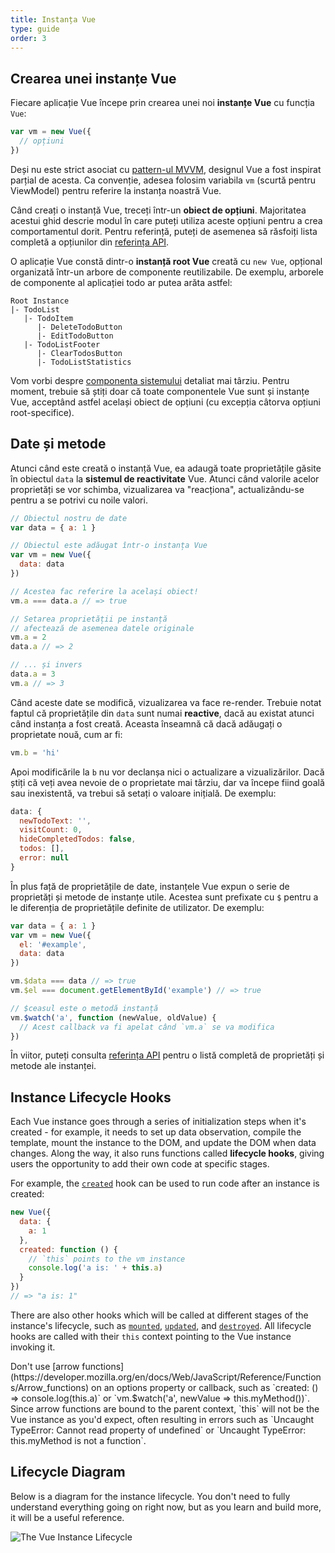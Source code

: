 ```yaml
---
title: Instanța Vue
type: guide
order: 3
---
```


## Crearea unei instanțe Vue

Fiecare aplicație Vue începe prin crearea unei noi **instanțe Vue** cu funcția `Vue`:

``` js
var vm = new Vue({
  // opțiuni
})
```

Deși nu este strict asociat cu [pattern-ul MVVM](https://en.wikipedia.org/wiki/Model_View_ViewModel), designul Vue a fost inspirat parțial de acesta. Ca convenție, adesea folosim variabila `vm` (scurtă pentru ViewModel) pentru referire la instanța noastră Vue.

Când creați o instanță Vue, treceți într-un **obiect de opțiuni**. Majoritatea acestui ghid descrie modul în care puteți utiliza aceste opțiuni pentru a crea comportamentul dorit. Pentru referință, puteți de asemenea să răsfoiți lista completă a opțiunilor din [referința API](../api/#Options-Data).

O aplicație Vue constă dintr-o **instanță root Vue** creată cu `new Vue`, opțional organizată într-un arbore de componente reutilizabile. De exemplu, arborele de componente al aplicației todo ar putea arăta astfel:

```
Root Instance
|- TodoList
   |- TodoItem
      |- DeleteTodoButton
      |- EditTodoButton
   |- TodoListFooter
      |- ClearTodosButton
      |- TodoListStatistics
```

Vom vorbi despre [componenta sistemului](components.html) detaliat mai târziu. Pentru moment, trebuie să știți doar că toate componentele Vue sunt și instanțe Vue, acceptând astfel același obiect de opțiuni (cu excepția câtorva opțiuni root-specifice).

## Date și metode

Atunci când este creată o instanță Vue, ea adaugă toate proprietățile găsite în obiectul `data` la **sistemul de reactivitate** Vue. Atunci când valorile acelor proprietăți se vor schimba, vizualizarea va "reacționa", actualizându-se pentru a se potrivi cu noile valori.

``` js
// Obiectul nostru de date
var data = { a: 1 }

// Obiectul este adăugat într-o instanța Vue
var vm = new Vue({
  data: data
})

// Acestea fac referire la același obiect!
vm.a === data.a // => true

// Setarea proprietății pe instanță
// afectează de asemenea datele originale
vm.a = 2
data.a // => 2

// ... și invers
data.a = 3
vm.a // => 3
```
Când aceste date se modifică, vizualizarea va face re-render. Trebuie notat faptul că proprietățile din `data` sunt numai **reactive**, dacă au existat atunci când instanța a fost creată. Aceasta înseamnă că dacă adăugați o proprietate nouă, cum ar fi:

``` js
vm.b = 'hi'
```
Apoi modificările la `b` nu vor declanșa nici o actualizare a vizualizărilor. Dacă știți că veți avea nevoie de o proprietate mai târziu, dar va începe fiind goală sau inexistentă, va trebui să setați o valoare inițială. De exemplu:

``` js
data: {
  newTodoText: '',
  visitCount: 0,
  hideCompletedTodos: false,
  todos: [],
  error: null
}
```

În plus față de proprietățile de date, instanțele Vue expun o serie de proprietăți și metode de instanțe utile. Acestea sunt prefixate cu `$` pentru a le diferenția de proprietățile definite de utilizator. De exemplu:

``` js
var data = { a: 1 }
var vm = new Vue({
  el: '#example',
  data: data
})

vm.$data === data // => true
vm.$el === document.getElementById('example') // => true

// $ceasul este o metodă instanță
vm.$watch('a', function (newValue, oldValue) {
  // Acest callback va fi apelat când `vm.a` se va modifica
})
```

În viitor, puteți consulta [referința API](../api/#Instance-Properties) pentru o listă completă de proprietăți și metode ale instanței.

## Instance Lifecycle Hooks

Each Vue instance goes through a series of initialization steps when it's created - for example, it needs to set up data observation, compile the template, mount the instance to the DOM, and update the DOM when data changes. Along the way, it also runs functions called **lifecycle hooks**, giving users the opportunity to add their own code at specific stages.

For example, the [`created`](../api/#created) hook can be used to run code after an instance is created:

``` js
new Vue({
  data: {
    a: 1
  },
  created: function () {
    // `this` points to the vm instance
    console.log('a is: ' + this.a)
  }
})
// => "a is: 1"
```

There are also other hooks which will be called at different stages of the instance's lifecycle, such as [`mounted`](../api/#mounted), [`updated`](../api/#updated), and [`destroyed`](../api/#destroyed). All lifecycle hooks are called with their `this` context pointing to the Vue instance invoking it.

<p class="tip">Don't use [arrow functions](https://developer.mozilla.org/en/docs/Web/JavaScript/Reference/Functions/Arrow_functions) on an options property or callback, such as `created: () => console.log(this.a)` or `vm.$watch('a', newValue => this.myMethod())`. Since arrow functions are bound to the parent context, `this` will not be the Vue instance as you'd expect, often resulting in errors such as `Uncaught TypeError: Cannot read property of undefined` or `Uncaught TypeError: this.myMethod is not a function`.</p>


## Lifecycle Diagram

Below is a diagram for the instance lifecycle. You don't need to fully understand everything going on right now, but as you learn and build more, it will be a useful reference.

![The Vue Instance Lifecycle](/images/lifecycle.png)

